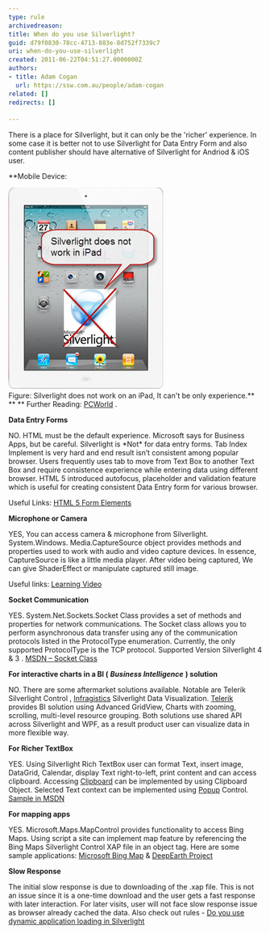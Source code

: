 ```yaml
---
type: rule
archivedreason: 
title: When do you use Silverlight?
guid: d79f0830-78cc-4713-883e-8d752f7339c7
uri: when-do-you-use-silverlight
created: 2011-06-22T04:51:27.0000000Z
authors:
- title: Adam Cogan
  url: https://ssw.com.au/people/adam-cogan
related: []
redirects: []

---
```


There is a place for Silverlight, but it can only be the 'richer' experience. In some case it is better not to use Silverlight for Data Entry Form and also content publisher should have alternative of Silverlight for Andriod & iOS user.   
<!--endintro-->

**Mobile Device: 

![Silverlight in iPad doesn't work](SilverlightInIPad.png)
<br>    Figure: Silverlight does not work on an iPad, It can't be only experience.** **
** Further Reading: [PCWorld](http://www.pcworld.com/article/193540/ipad_proves_that_apple_wants_to_kill_flash.html)  .

 **Data Entry Forms** 

NO. HTML must be the default experience. Microsoft says for Business Apps, but be careful. Silverlight is \*Not\* for data entry forms. Tab Index Implement is very hard and end result isn’t consistent among popular browser. Users frequently uses tab to move from Text Box to another Text Box and require consistence experience while entering data using different browser. HTML 5 introduced autofocus, placeholder and validation feature which is useful for creating consistent Data Entry form for various browser.

 Useful Links: [HTML 5 Form Elements](http://www.xoriant.com/blog/software-product-development/html5-series-part-3-html5-form-elements.html)

 

 **Microphone or Camera** 

YES, You can access camera & microphone from Silverlight. System.Windows. Media.CaptureSource object provides methods and properties used to work with audio and video capture devices. In essence, CaptureSource is like a little media player. After video being captured, We can give ShaderEffect  or manipulate captured still image. 

Useful links: [Learning Video](http://www.silverlight.net/learn/videos/silverlight-4-videos/access-web-camera-microphone/) 

 

 **Socket Communication** 

YES. System.Net.Sockets.Socket Class provides a set of methods and properties for network communications. The Socket class allows you to perform asynchronous data transfer using any of the communication protocols listed in the ProtocolType enumeration. Currently, the only supported ProtocolType is the TCP protocol. Supported Version Silverlight 4 & 3 . [MSDN – Socket Class](http://msdn.microsoft.com/en-us/library/system.net.sockets.socket%28v=vs.95%29.aspx)

  


 **For interactive charts in a BI (** ***Business Intelligence*** **) solution** 

NO. There are some aftermarket solutions available. Notable are Telerik Silverlight Control , [Infragistics](http://www.infragistics.com/dotnet/netadvantage/silverlight/data-visualization.aspx)  Silverlight Data Visualization. [Telerik](http://www.telerik.com/products/new-silverlight-controls.aspx)   provides BI solution using Advanced GridView, Charts with zooming, scrolling, multi-level resource grouping. Both solutions use shared API across Silverlight and WPF, as a result product user can visualize data in more flexible way. 

 


 **For Richer TextBox** 

YES. Using Silverlight Rich TextBox user can format Text, insert image, DataGrid, Calendar, display Text right-to-left, print content and can access clipboard. Accessing [Clipboard](http://msdn.microsoft.com/en-us/library/system.windows.clipboard%28v=vs.95%29.aspx)   can be implemented by using Clipboard Object. Selected Text context can be implemented using [Popup](http://msdn.microsoft.com/en-us/library/system.windows.controls.primitives.popup%28v=vs.95%29.aspx)   Control.  [Sample in MSDN](http://msdn.microsoft.com/en-us/library/ff426926%28v=vs.95%29.aspx)

 

 **For mapping apps** 

YES. Microsoft.Maps.MapControl provides functionality to access Bing Maps. Using script a site can implement map feature by referencing the Bing Maps Silverlight Control XAP file in an object tag. Here are some sample applications:  [Microsoft Bing Map](http://www.microsoft.com/maps/isdk/silverlight/)   & [DeepEarth Project](http://deepearth.codeplex.com/)

 

 **Slow Response** 

The initial slow response is due to downloading of the .xap file. This is not an issue since it is a one-time download and the user gets a fast response with later interaction. For later visits, user will not face slow response issue as browser already cached the data. Also check out rules - [Do you use dynamic application loading in Silverlight](/Pages/Do-you-use-dynamic-application-loading-in-Silverlight.aspx)
